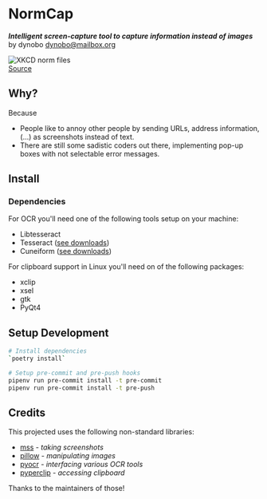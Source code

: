 # NormCap

***Intelligent screen-capture tool to capture information instead of images*** by dynobo <dynobo@mailbox.org>

![XKCD norm files](https://imgs.xkcd.com/comics/norm_normal_file_format.png)  
[Source](https://xkcd.com/2116/)

## Why?

Because

- People like to annoy other people by sending URLs, address information, (...) as screenshots instead of text.
- There are still some sadistic coders out there, implementing pop-up boxes with not selectable error messages.

## Install

### Dependencies

For OCR you'll need one of the following tools setup on your machine:

- Libtesseract
- Tesseract ([see downloads](https://github.com/tesseract-ocr/tesseract/wiki/Downloads))
- Cuneiform ([see downloads](https://www.cuneiform-lang.org/download/))

For clipboard support in Linux you'll need on of the following packages:

- xclip
- xsel
- gtk
- PyQt4

## Setup Development

```sh
# Install dependencies
`poetry install`

# Setup pre-commit and pre-push hooks
pipenv run pre-commit install -t pre-commit
pipenv run pre-commit install -t pre-push
```

## Credits

This projected uses the following non-standard libraries:

- [mss](https://pypi.org/project/mss/) *- taking screenshots*
- [pillow](https://pypi.org/project/Pillow/) *- manipulating images*
- [pyocr](https://pypi.org/project/pyocr/) *- interfacing various OCR tools*
- [pyperclip](https://pypi.org/project/pyperclip/) *- accessing clipboard*

Thanks to the maintainers of those!
